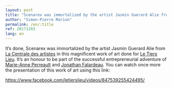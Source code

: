 ```yaml
---
layout: post
title: "Scenarex was immortalized by the artist Jasmin Guerard Alie from La Centrale des artistes"
author: "Simon-Pierre Marion"
permalink: /en/:title
ref: 20171203
lang: en
---
```


It’s done, Scenarex was immortalized by the artist Jasmin Guerard Alie from [La Centrale des artistes](https://www.facebook.com/lacentraledesartistes/) in this magnificent work of art done for [Le Tiers Lieu](https://www.facebook.com/letierslieu/). It’s an honour to be part of the successful entrepreneurial adventure of [Marie-Anne Perreault](https://www.facebook.com/marieanne.perreault) and [Jonathan Falardeau](https://www.facebook.com/jonathan.falardeau). You can watch once more the presentation of this work of art using this link:

<https://www.facebook.com/letierslieu/videos/847539255424495/>
